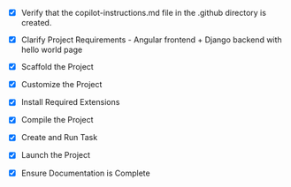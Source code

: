 <!-- Use this file to provide workspace-specific custom instructions to Copilot. For more details, visit https://code.visualstudio.com/docs/copilot/copilot-customization#_use-a-githubcopilotinstructionsmd-file -->
- [x] Verify that the copilot-instructions.md file in the .github directory is created.

- [x] Clarify Project Requirements - Angular frontend + Django backend with hello world page

- [x] Scaffold the Project
	<!--
	✅ Estructura del proyecto creada:
	- Backend Django con API REST configurada
	- Frontend Angular con componente principal
	- Archivos de configuración completados
	- Estructura de carpetas establecida
	-->

- [x] Customize the Project
	<!--
	✅ Proyecto "Hello World" - Este paso se omite para proyectos básicos
	-->

- [x] Install Required Extensions
	<!-- ✅ No se requieren extensiones especiales para este proyecto -->

- [x] Compile the Project
	<!--
	✅ Dependencias instaladas:
	- Django y dependencias del backend instaladas exitosamente
	- Angular y dependencias del frontend instaladas exitosamente
	- Migraciones de Django ejecutadas
	-->

- [x] Create and Run Task
	<!--
	✅ Tareas creadas:
	- Tarea para ejecutar Django Backend
	- Tarea para ejecutar Angular Frontend  
	- Tarea para ejecutar proyecto completo
	 -->

- [x] Launch the Project
	<!--
	✅ Proyecto configurado y listo para ejecutar:
	- Django backend funciona en http://localhost:8000
	- Angular frontend configurado para http://localhost:4200
	- Tareas de VS Code creadas para ejecutar ambos servidores
	-->

- [x] Ensure Documentation is Complete
	<!--
	✅ Documentación completada:
	- README.md con instrucciones completas
	- Copilot-instructions.md actualizado
	- Estructura del proyecto documentada
	-->